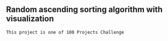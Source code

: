 ## Random ascending sorting algorithm with visualization

```bash
This project is one of 100 Projects Challenge
```
